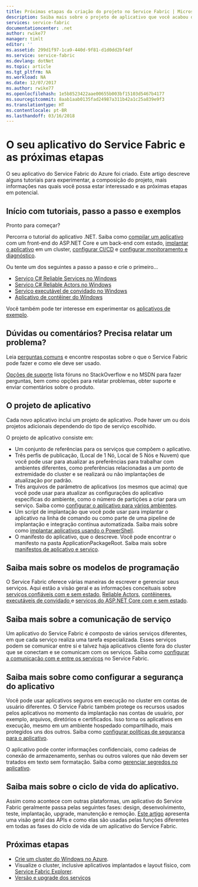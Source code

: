 ```yaml
---
title: Próximas etapas da criação do projeto no Service Fabric | Microsoft Docs
description: Saiba mais sobre o projeto de aplicativo que você acabou de criar no Visual Studio.  Saiba como criar serviços usando tutoriais e mais sobre como desenvolver serviços para o Service Fabric.
services: service-fabric
documentationcenter: .net
author: rwike77
manager: timlt
editor: ''
ms.assetid: 299d1f97-1ca9-440d-9f81-d1d0dd2bf4df
ms.service: service-fabric
ms.devlang: dotNet
ms.topic: article
ms.tgt_pltfrm: NA
ms.workload: NA
ms.date: 12/07/2017
ms.author: rwike77
ms.openlocfilehash: 1e5b8523422aae00655b003bf15103d5467b4177
ms.sourcegitcommit: 8aab1aab0135fad24987a311b42a1c25a839e9f3
ms.translationtype: HT
ms.contentlocale: pt-BR
ms.lasthandoff: 03/16/2018
---
```

# <a name="your-service-fabric-application-and-next-steps"></a>O seu aplicativo do Service Fabric e as próximas etapas
O seu aplicativo do Service Fabric do Azure foi criado. Este artigo descreve alguns tutoriais para experimentar, a composição do projeto, mais informações nas quais você possa estar interessado e as próximas etapas em potencial.

## <a name="get-started-with-tutorials-walk-throughs-and-samples"></a>Início com tutoriais, passo a passo e exemplos
Pronto para começar?  

Percorra o tutorial do aplicativo .NET. Saiba como [compilar um aplicativo](service-fabric-tutorial-create-dotnet-app.md) com um front-end do ASP.NET Core e um back-end com estado, [implantar o aplicativo](service-fabric-tutorial-deploy-app-to-party-cluster.md) em um cluster, [configurar CI/CD](service-fabric-tutorial-deploy-app-with-cicd-vsts.md) e [configurar monitoramento e diagnóstico](service-fabric-tutorial-monitoring-aspnet.md).

Ou tente um dos seguintes a passo a passo e crie o primeiro...
- [Serviço C# Reliable Services no Windows](service-fabric-reliable-services-quick-start.md) 
- [Serviço C# Reliable Actors no Windows](service-fabric-reliable-actors-get-started.md) 
- [Serviço executável de convidado no Windows](quickstart-guest-app.md) 
- [Aplicativo de contêiner do Windows](service-fabric-get-started-containers.md) 

Você também pode ter interesse em experimentar os [aplicativos de exemplo](http://aka.ms/servicefabricsamples).

## <a name="have-questions-or-feedback--need-to-report-an-issue"></a>Dúvidas ou comentários?  Precisa relatar um problema?
Leia [perguntas comuns](service-fabric-common-questions.md) e encontre respostas sobre o que o Service Fabric pode fazer e como ele deve ser usado.

[Opções de suporte](service-fabric-support.md) lista fóruns no StackOverflow e no MSDN para fazer perguntas, bem como opções para relatar problemas, obter suporte e enviar comentários sobre o produto.

## <a name="the-application-project"></a>O projeto de aplicativo
Cada novo aplicativo inclui um projeto de aplicativo. Pode haver um ou dois projetos adicionais dependendo do tipo de serviço escolhido.

O projeto de aplicativo consiste em:

* Um conjunto de referências para os serviços que compõem o aplicativo.
* Três perfis de publicação, (Local de 1 Nó, Local de 5 Nós e Nuvem) que você pode usar para atualizar as preferências para trabalhar com ambientes diferentes, como preferências relacionadas a um ponto de extremidade do cluster e se realizará ou não implantações de atualização por padrão.
* Três arquivos de parâmetro de aplicativos (os mesmos que acima) que você pode usar para atualizar as configurações do aplicativo específicas do ambiente, como o número de partições a criar para um serviço. Saiba como [configurar o aplicativo para vários ambientes](service-fabric-manage-multiple-environment-app-configuration.md).
* Um script de implantação que você pode usar para implantar o aplicativo na linha de comando ou como parte de uma pipeline de implantação e integração contínua automatizada. Saiba mais sobre como [implantar aplicativos usando o PowerShell](service-fabric-deploy-remove-applications.md).
* O manifesto do aplicativo, que o descreve. Você pode encontrar o manifesto na pasta ApplicationPackageRoot. Saiba mais sobre [manifestos de aplicativo e serviço](service-fabric-application-model.md).



## <a name="learn-more-about-the-programming-models"></a>Saiba mais sobre os modelos de programação
O Service Fabric oferece várias maneiras de escrever e gerenciar seus serviços.  Aqui estão a visão geral e as informações conceituais sobre [serviços confiáveis com e sem estado](service-fabric-reliable-services-introduction.md), [Reliable Actors](service-fabric-reliable-actors-introduction.md), [contêineres](service-fabric-containers-overview.md), [executáveis de convidado ](service-fabric-guest-executables-introduction.md) e [serviços do ASP.NET Core com e sem estado](service-fabric-reliable-services-communication-aspnetcore.md).

## <a name="learn-about-service-communication"></a>Saiba mais sobre a comunicação de serviço
Um aplicativo do Service Fabric é composto de vários serviços diferentes, em que cada serviço realiza uma tarefa especializada. Esses serviços podem se comunicar entre si e talvez haja aplicativos cliente fora do cluster que se conectam e se comunicam com os serviços. Saiba como [configurar a comunicação com e entre os serviços](service-fabric-connect-and-communicate-with-services.md) no Service Fabric. 

## <a name="learn-about-configuring-application-security"></a>Saiba mais sobre como configurar a segurança do aplicativo
Você pode usar aplicativos seguros em execução no cluster em contas de usuário diferentes. O Service Fabric também protege os recursos usados pelos aplicativos no momento da implantação nas contas de usuário, por exemplo, arquivos, diretórios e certificados. Isso torna os aplicativos em execução, mesmo em um ambiente hospedado compartilhado, mais protegidos uns dos outros.  Saiba como [configurar políticas de segurança para o aplicativo](service-fabric-application-runas-security.md).

O aplicativo pode conter informações confidenciais, como cadeias de conexão de armazenamento, senhas ou outros valores que não devem ser tratados em texto sem formatação. Saiba como [gerenciar segredos no aplicativo](service-fabric-application-secret-management.md).

## <a name="learn-about-the-application-lifecycle"></a>Saiba mais sobre o ciclo de vida do aplicativo.
Assim como acontece com outras plataformas, um aplicativo do Service Fabric geralmente passa pelas seguintes fases: design, desenvolvimento, teste, implantação, upgrade, manutenção e remoção. [Este artigo](service-fabric-application-lifecycle.md) apresenta uma visão geral das APIs e como elas são usadas pelas funções diferentes em todas as fases do ciclo de vida de um aplicativo do Service Fabric.

## <a name="next-steps"></a>Próximas etapas
- [Crie um cluster do Windows no Azure](service-fabric-tutorial-create-vnet-and-windows-cluster.md).
- Visualize o cluster, inclusive aplicativos implantados e layout físico, com [Service Fabric Explorer](service-fabric-visualizing-your-cluster.md).
- [Versão e upgrade dos serviços](service-fabric-application-upgrade-tutorial.md)


